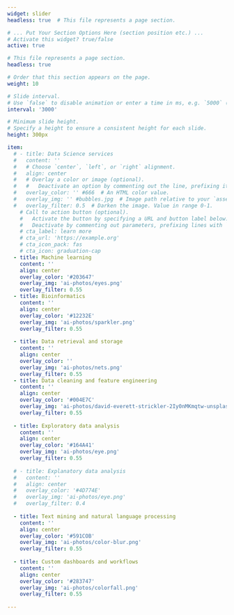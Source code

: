 ```yaml
---
widget: slider
headless: true  # This file represents a page section.

# ... Put Your Section Options Here (section position etc.) ...
# Activate this widget? true/false
active: true

# This file represents a page section.
headless: true

# Order that this section appears on the page.
weight: 10

# Slide interval.
# Use `false` to disable animation or enter a time in ms, e.g. `5000` (5s).
interval: '3000'

# Minimum slide height.
# Specify a height to ensure a consistent height for each slide.
height: 300px

item:
  # - title: Data Science services
  #   content: ''
  #   # Choose `center`, `left`, or `right` alignment.
  #   align: center
  #   # Overlay a color or image (optional).
  #   #   Deactivate an option by commenting out the line, prefixing it with `#`.
  #   overlay_color: '' #666  # An HTML color value.
  #   overlay_img: '' #bubbles.jpg  # Image path relative to your `assets/media/` folder
  #   overlay_filter: 0.5  # Darken the image. Value in range 0-1.
    # Call to action button (optional).
    #   Activate the button by specifying a URL and button label below.
    #   Deactivate by commenting out parameters, prefixing lines with `#`.
    # cta_label: learn more
    # cta_url: 'https://example.org'
    # cta_icon_pack: fas
    # cta_icon: graduation-cap
  - title: Machine learning
    content: ''
    align: center
    overlay_color: '#203647'
    overlay_img: 'ai-photos/eyes.png'
    overlay_filter: 0.55
  - title: Bioinformatics
    content: ''
    align: center
    overlay_color: '#12232E'
    overlay_img: 'ai-photos/sparkler.png'
    overlay_filter: 0.55 
    
  - title: Data retrieval and storage
    content: ''
    align: center
    overlay_color: ''
    overlay_img: 'ai-photos/nets.png'
    overlay_filter: 0.55
  - title: Data cleaning and feature engineering
    content: ''
    align: center
    overlay_color: '#004E7C'
    overlay_img: 'ai-photos/david-everett-strickler-2Iy0nMKmqtw-unsplash.jpg'
    overlay_filter: 0.55
    
  - title: Exploratory data analysis
    content: ''
    align: center
    overlay_color: '#164A41'
    overlay_img: 'ai-photos/eye.png'
    overlay_filter: 0.55
    
  # - title: Explanatory data analysis
  #   content: ''
  #   align: center
  #   overlay_color: '#4D774E'
  #   overlay_img: 'ai-photos/eye.png'
  #   overlay_filter: 0.4
  
  - title: Text mining and natural language processing
    content: ''
    align: center
    overlay_color: '#591COB'
    overlay_img: 'ai-photos/color-blur.png'
    overlay_filter: 0.55
    
  - title: Custom dashboards and workflows
    content: ''
    align: center
    overlay_color: '#283747'
    overlay_img: 'ai-photos/colorfall.png'
    overlay_filter: 0.55
  
---
```



